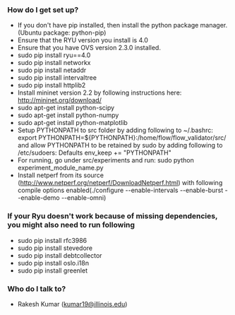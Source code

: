 ### How do I get set up? ###

* If you don't have pip installed, then install the python package manager. (Ubuntu package: python-pip)
* Ensure that the RYU version you install is 4.0
* Ensure that you have OVS version 2.3.0 installed.
* sudo pip install ryu==4.0
* sudo pip install networkx
* sudo pip install netaddr
* sudo pip install intervaltree
* sudo pip install httplib2
* Install mininet version 2.2 by following instructions here: http://mininet.org/download/
* sudo apt-get install python-scipy
* sudo apt-get install python-numpy
* sudo apt-get install python-matplotlib
* Setup PYTHONPATH to src folder by adding following to ~/.bashrc: export PYTHONPATH=${PYTHONPATH}:/home/flow/flow_validator/src/ and allow PYTHONPATH to be retained by sudo by adding following to /etc/sudoers: Defaults env_keep += "PYTHONPATH"
* For running, go under src/experiments and run: sudo python experiment_module_name.py
* Install netperf from its source (http://www.netperf.org/netperf/DownloadNetperf.html) with following compile options enabled(./configure --enable-intervals --enable-burst --enable-demo --enable-omni)

### If your Ryu doesn't work because of missing dependencies, you might also need to run following ###
* sudo pip install rfc3986
* sudo pip install stevedore
* sudo pip install debtcollector
* sudo pip install oslo.i18n
* sudo pip install greenlet


### Who do I talk to? ###

* Rakesh Kumar (kumar19@illinois.edu)